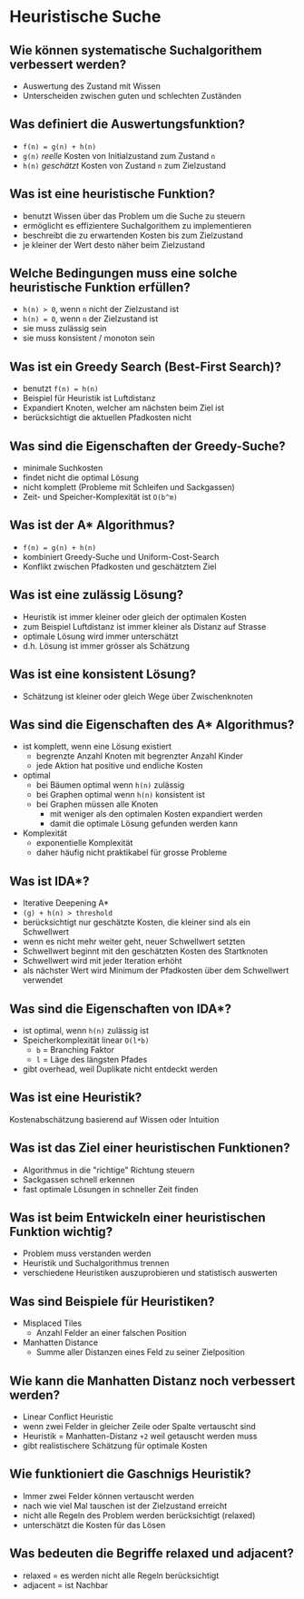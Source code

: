 # Heuristische Suche

## Wie können systematische Suchalgorithem verbessert werden?
* Auswertung des Zustand mit Wissen
* Unterscheiden zwischen guten und schlechten Zuständen

## Was definiert die Auswertungsfunktion?
* `f(n) = g(n) + h(n)`
* `g(n)` _reelle_ Kosten von Initialzustand zum Zustand `n`
* `h(n)` _geschätzt_ Kosten von Zustand `n` zum Zielzustand

## Was ist eine heuristische Funktion?
* benutzt Wissen über das Problem um die Suche zu steuern
* ermöglicht es effizientere Suchalgorithem zu implementieren
* beschreibt die zu erwartenden Kosten bis zum Zielzustand
* je kleiner der Wert desto näher beim Zielzustand

## Welche Bedingungen muss eine solche heuristische Funktion erfüllen?
* `h(n) > 0`, wenn `n` nicht der Zielzustand ist
* `h(n) = 0`, wenn `n` der Zielzustand ist
* sie muss zulässig sein
* sie muss konsistent / monoton sein

## Was ist ein Greedy Search (Best-First Search)?
* benutzt `f(n) = h(n)`
* Beispiel für Heuristik ist Luftdistanz
* Expandiert Knoten, welcher am nächsten beim Ziel ist
* berücksichtigt die aktuellen Pfadkosten nicht

## Was sind die Eigenschaften der Greedy-Suche?
* minimale Suchkosten
* findet nicht die optimal Lösung
* nicht komplett (Probleme mit Schleifen und Sackgassen)
* Zeit- und Speicher-Komplexität ist `O(b^m)`

## Was ist der A* Algorithmus?
* `f(n) = g(n) + h(n)`
* kombiniert Greedy-Suche und Uniform-Cost-Search
* Konflikt zwischen Pfadkosten und geschätztem Ziel

## Was ist eine zulässig Lösung?
* Heuristik ist immer kleiner oder gleich der optimalen Kosten
* zum Beispiel Luftdistanz ist immer kleiner als Distanz auf Strasse
* optimale Lösung wird immer unterschätzt
* d.h. Lösung ist immer grösser als Schätzung

## Was ist eine konsistent Lösung?
* Schätzung ist kleiner oder gleich Wege über Zwischenknoten

## Was sind die Eigenschaften des A* Algorithmus?
* ist komplett, wenn eine Lösung existiert
    * begrenzte Anzahl Knoten mit begrenzter Anzahl Kinder
    * jede Aktion hat positive und endliche Kosten
* optimal
    * bei Bäumen optimal wenn `h(n)` zulässig
    * bei Graphen optimal wenn `h(n)` konsistent ist
    * bei Graphen müssen alle Knoten
        * mit weniger als den optimalen Kosten expandiert werden
        * damit die optimale Lösung gefunden werden kann
* Komplexität
    * exponentielle Komplexität
    * daher häufig nicht praktikabel für grosse Probleme

## Was ist IDA*?
* Iterative Deepening A*
* `(g) + h(n) > threshold`
* berücksichtigt nur geschätzte Kosten, die kleiner sind als ein Schwellwert
* wenn es nicht mehr weiter geht, neuer Schwellwert setzten
* Schwellwert beginnt mit den geschätzten Kosten des Startknoten
* Schwellwert wird mit jeder Iteration erhöht
* als nächster Wert wird Minimum der Pfadkosten über dem Schwellwert verwendet

## Was sind die Eigenschaften von IDA*?
* ist optimal, wenn `h(n)` zulässig ist
* Speicherkomplexität linear `O(l*b)`
    * `b` = Branching Faktor
    * `l` = Läge des längsten Pfades
* gibt overhead, weil Duplikate nicht entdeckt werden

## Was ist eine Heuristik?
Kostenabschätzung basierend auf Wissen oder Intuition

## Was ist das Ziel einer heuristischen Funktionen?
* Algorithmus in die "richtige" Richtung steuern
* Sackgassen schnell erkennen
* fast optimale Lösungen in schneller Zeit finden

## Was ist beim Entwickeln einer heuristischen Funktion wichtig?
* Problem muss verstanden werden
* Heuristik und Suchalgorithmus trennen
* verschiedene Heuristiken auszuprobieren und statistisch auswerten

## Was sind Beispiele für Heuristiken?
* Misplaced Tiles
    * Anzahl Felder an einer falschen Position
* Manhatten Distance
    * Summe aller Distanzen eines Feld zu seiner Zielposition

## Wie kann die Manhatten Distanz noch verbessert werden?
* Linear Conflict Heuristic
* wenn zwei Felder in gleicher Zeile oder Spalte vertauscht sind
* Heuristik = Manhatten-Distanz `+2` weil getauscht werden muss
* gibt realistischere Schätzung für optimale Kosten

## Wie funktioniert die Gaschnigs Heuristik?
* Immer zwei Felder können vertauscht werden
* nach wie viel Mal tauschen ist der Zielzustand erreicht
* nicht alle Regeln des Problem werden berücksichtigt (relaxed)
* unterschätzt die Kosten für das Lösen

## Was bedeuten die Begriffe relaxed und adjacent?
* relaxed = es werden nicht alle Regeln berücksichtigt
* adjacent = ist Nachbar

